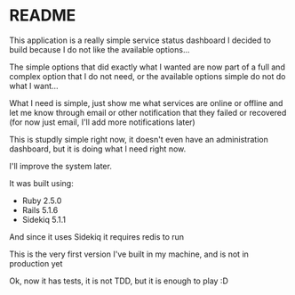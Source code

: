 # README

This application is a really simple service status dashboard I decided to build because I do not like the available options...

The simple options that did exactly what I wanted are now part of a full and complex option that I do not need, or the available options simple do not do what I want...

What I need is simple, just show me what services are online or offline and let me know through email or other notification that they failed or recovered (for now just email, I'll add more notifications later)

This is stupdly simple right now, it doesn't even have an administration dashboard, but it is doing what I need right now.

I'll improve the system later.

It was built using: 

* Ruby 2.5.0
* Rails 5.1.6
* Sidekiq 5.1.1

And since it uses Sidekiq it requires redis to run

This is the very first version I've built in my machine, and is not in production yet

Ok, now it has tests, it is not TDD, but it is enough to play :D
